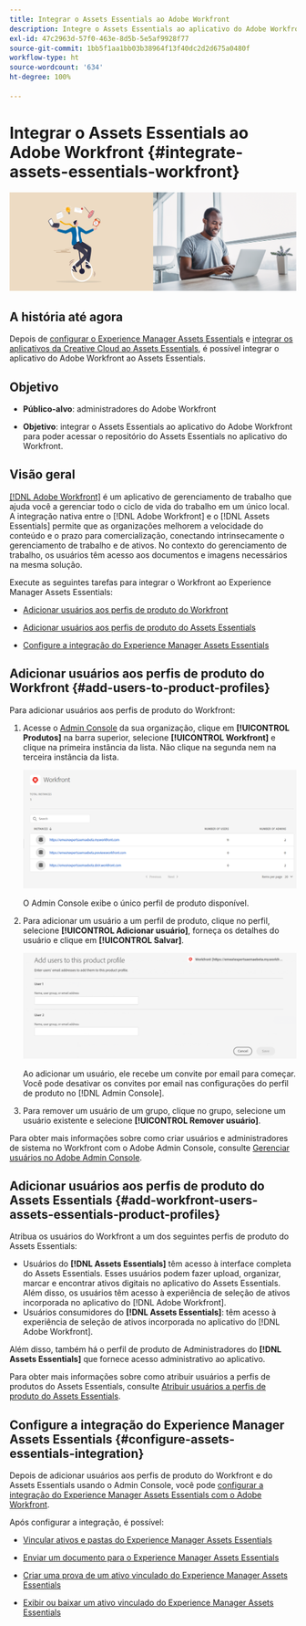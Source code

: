 ```yaml
---
title: Integrar o Assets Essentials ao Adobe Workfront
description: Integre o Assets Essentials ao aplicativo do Adobe Workfront para poder acessar o repositório do Assets Essentials no aplicativo do Workfront.
exl-id: 47c2963d-57f0-463e-8d5b-5e5af9928f77
source-git-commit: 1bb5f1aa1bb03b38964f13f40dc2d2d675a0480f
workflow-type: ht
source-wordcount: '634'
ht-degree: 100%

---
```


# Integrar o Assets Essentials ao Adobe Workfront {#integrate-assets-essentials-workfront}

![Preferência para alternar entre temas escuro e claro](assets/cce-workfront.png)

## A história até agora

Depois de [configurar o Experience Manager Assets Essentials](adminster-aem-assets-essentials.md) e [integrar os aplicativos da Creative Cloud ao Assets Essentials](integrate-assets-essentials-creative-cloud.md), é possível integrar o aplicativo do Adobe Workfront ao Assets Essentials.

## Objetivo

* **Público-alvo**: administradores do Adobe Workfront

* **Objetivo**: integrar o Assets Essentials ao aplicativo do Adobe Workfront para poder acessar o repositório do Assets Essentials no aplicativo do Workfront.

## Visão geral

[[!DNL Adobe Workfront]](https://www.workfront.com/) é um aplicativo de gerenciamento de trabalho que ajuda você a gerenciar todo o ciclo de vida do trabalho em um único local. A integração nativa entre o [!DNL Adobe Workfront] e o [!DNL Assets Essentials] permite que as organizações melhorem a velocidade do conteúdo e o prazo para comercialização, conectando intrinsecamente o gerenciamento de trabalho e de ativos. No contexto do gerenciamento de trabalho, os usuários têm acesso aos documentos e imagens necessários na mesma solução.

Execute as seguintes tarefas para integrar o Workfront ao Experience Manager Assets Essentials:

* [Adicionar usuários aos perfis de produto do Workfront](#add-users-to-product-profiles)

* [Adicionar usuários aos perfis de produto do Assets Essentials](#add-workfront-users-assets-essentials-product-profiles)

* [Configure a integração do Experience Manager Assets Essentials](#configure-assets-essentials-integration)

## Adicionar usuários aos perfis de produto do Workfront {#add-users-to-product-profiles}

Para adicionar usuários aos perfis de produto do Workfront:

1. Acesse o [Admin Console](https://adminconsole.adobe.com) da sua organização, clique em **[!UICONTROL Produtos]** na barra superior, selecione **[!UICONTROL Workfront]** e clique na primeira instância da lista. Não clique na segunda nem na terceira instância da lista.

   ![Perfil de administrador do Admin Console](assets/workfront-instances.png)

   O Admin Console exibe o único perfil de produto disponível.

1. Para adicionar um usuário a um perfil de produto, clique no perfil, selecione **[!UICONTROL Adicionar usuário]**, forneça os detalhes do usuário e clique em **[!UICONTROL Salvar]**.

   ![Adicionar perfil de administrador de usuários](assets/add-users-workfront.png)

   Ao adicionar um usuário, ele recebe um convite por email para começar. Você pode desativar os convites por email nas configurações do perfil de produto no [!DNL Admin Console].

1. Para remover um usuário de um grupo, clique no grupo, selecione um usuário existente e selecione **[!UICONTROL Remover usuário]**.

Para obter mais informações sobre como criar usuários e administradores de sistema no Workfront com o Adobe Admin Console, consulte [Gerenciar usuários no Adobe Admin Console](https://one.workfront.com/s/document-item?bundleId=the-new-workfront-experience&amp;topicId=Content%2FAdministration_and_Setup%2FAdd_users%2FCreate_and_manage_users%2Fadmin-console.htm&amp;_LANG=enus).

## Adicionar usuários aos perfis de produto do Assets Essentials {#add-workfront-users-assets-essentials-product-profiles}

Atribua os usuários do Workfront a um dos seguintes perfis de produto do Assets Essentials:

* Usuários do **[!DNL Assets Essentials]** têm acesso à interface completa do Assets Essentials. Esses usuários podem fazer upload, organizar, marcar e encontrar ativos digitais no aplicativo do Assets Essentials. Além disso, os usuários têm acesso à experiência de seleção de ativos incorporada no aplicativo do [!DNL Adobe Workfront].
* Usuários consumidores do **[!DNL Assets Essentials]**: têm acesso à experiência de seleção de ativos incorporada no aplicativo do [!DNL Adobe Workfront].

Além disso, também há o perfil de produto de Administradores do **[!DNL Assets Essentials]** que fornece acesso administrativo ao aplicativo.

Para obter mais informações sobre como atribuir usuários a perfis de produtos do Assets Essentials, consulte [Atribuir usuários a perfis de produto do Assets Essentials](adminster-aem-assets-essentials.md#add-users-to-product-profiles).

## Configure a integração do Experience Manager Assets Essentials {#configure-assets-essentials-integration}

Depois de adicionar usuários aos perfis de produto do Workfront e do Assets Essentials usando o Admin Console, você pode [configurar a integração do Experience Manager Assets Essentials com o Adobe Workfront](https://one.workfront.com/s/document-item?bundleId=the-new-workfront-experience&amp;topicId=Content%2FDocuments%2FAdobe_Workfront_for_Experience_Manager_Assets_Essentials%2F_workfront-for-aem-asset-essentials.htm).

Após configurar a integração, é possível:

* [Vincular ativos e pastas do Experience Manager Assets Essentials](https://one.workfront.com/s/document-item?bundleId=the-new-workfront-experience&amp;topicId=Content%2FDocuments%2FAdobe_Workfront_for_Experience_Manager_Assets_Essentials%2Flink-to-aem.htm&amp;_LANG=enus)

* [Enviar um documento para o Experience Manager Assets Essentials](https://one.workfront.com/s/document-item?bundleId=the-new-workfront-experience&amp;topicId=Content%2FDocuments%2FAdobe_Workfront_for_Experience_Manager_Assets_Essentials%2Fsend-to-aem.htm&amp;_LANG=enus)

* [Criar uma prova de um ativo vinculado do Experience Manager Assets Essentials](https://one.workfront.com/s/document-item?bundleId=the-new-workfront-experience&amp;topicId=Content%2FDocuments%2FAdobe_Workfront_for_Experience_Manager_Assets_Essentials%2Fproof-linked-asset-aem.htm)

* [Exibir ou baixar um ativo vinculado do Experience Manager Assets Essentials](https://one.workfront.com/s/document-item?bundleId=the-new-workfront-experience&amp;topicId=Content%2FDocuments%2FAdobe_Workfront_for_Experience_Manager_Assets_Essentials%2Fview-download-asset.htm)
